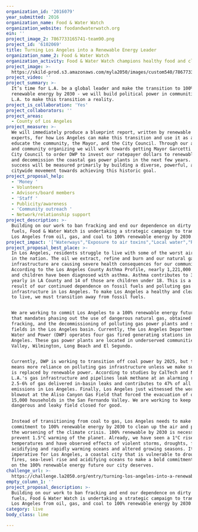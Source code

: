 ```yaml
---
organization_id: '2016079'
year_submitted: 2016
organization_name: Food & Water Watch
organization_website: foodandwaterwatch.org
ein: ''
project_image_2: 7867733165741-team90.png
project_id: '6102069'
title: Turning Los Angeles into a Renewable Energy Leader
organization_name_2: Food & Water Watch
organization_activity: Food & Water Watch champions healthy food and clean water for all.
project_image: >-
  https://skild-prod.s3.amazonaws.com/myla2050/images/custom540/7867733165741-team90.png
project_video: ''
project_summary: >-
  It’s time for L.A. be a global leader and make the transition to 100% clean,
  renewable energy by 2030 - we will build political power in communities across
  L.A. to make this transition a reality.
project_is_collaboration: 'Yes'
project_collaborators: ''
project_areas:
  - County of Los Angeles
project_measure: >-
  We will immediately produce a blueprint report, written by renewable energy
  experts, for how Los Angeles can make this transition and use it as a tool to
  educate the community, the Mayor, and the City Council. Through our advocacy
  and community organizing we will work towards getting Mayor Garcetti and the
  City Council to order DWP to invest our ratepayer dollars to renewable energy
  and decommission the coastal gas power plants in the next few years. Our
  success will be measured primarily by building a diverse, powerful, and
  citywide movement towards achieving this historic goal.
project_proposal_help:
  - 'Money '
  - Volunteers
  - Advisors/board members
  - 'Staff '
  - Publicity/awareness
  - 'Community outreach '
  - Network/relationship support
project_description: >-
  Building on our work to ban fracking and end our dependence on dirty fossil
  fuels, Food & Water Watch is undertaking a strategic campaign to transition
  Los Angeles from oil, gas, and coal to 100% renewable energy by 2030.
project_impact: '["Waterways","Exposure to air toxins","Local water","Resilient communities"]'
project_proposal_best_place: >-
  In Los Angeles, residents struggle to live with some of the worst air quality
  in the nation. The oil we extract, refine and burn and our natural gas
  infrastructure are causing severe health consequences for our communities.
  According to the Los Angeles County Asthma Profile, nearly 1,221,000 adults
  and children have been diagnosed with asthma. Asthma contributes to 332 deaths
  yearly in LA County and 14 of those are children under 18. This is a direct
  result of our continued dependence on fossil fuels and polluting gas
  infrastructure in Los Angeles. To make Los Angeles a healthy and cleaner place
  to live, we must transition away from fossil fuels. 


  We are working to commit Los Angeles to a 100% renewable energy future by 2030
  that mandates phasing out the use of dangerous natural gas, obtained via
  fracking, and the decommissioning of polluting gas power plants and storage
  fields in the Los Angeles basin. Currently, the Los Angeles Department of
  Water and Power (DWP) operates four gas fired generating stations in Los
  Angeles. These gas power plants are located in underserved communities in Sun
  Valley, Wilmington, Long Beach and El Segundo. 


  Currently, DWP is working to transition off coal power by 2025, but this could
  means more reliance on polluting gas infrastructure unless we make sure that
  is replaced by renewable power. According to studies by CalTech and NOAA,
  L.A.'s gas infrastructure and pipelines leak methane at an alarming rate:
  2.5-6% of gas delivered in-basin leaks and contributes to 47% of all methane
  emissions in Los Angeles. Finally, Los Angeles just witnessed the worst gas
  blowout at the Aliso Canyon Gas Field that forced the evacuation of over
  15,000 households in the San Fernando Valley. We are working to keep the
  dangerous and leaky field closed for good. 


  Instead of transitioning from coal to gas, Los Angeles needs to make a
  commitment to 100% renewable energy by 2030 to clean up the air and prevent
  the worsening of the climate crisis. 100% renewable by 2030 is necessary to
  prevent 1.5°C warming of the planet. Already, we have seen a 1°C rise in
  temperatures and have observed effects of violent storms, droughts, floods,
  acidifying and rapidly warming oceans and altered growing seasons. It’s
  imperative for Los Angeles, a coastal city that is vulnerable to droughts,
  fires, sea-level rise and acidifying oceans to make a bold commitment and lead
  on the 100% renewable energy future our city deserves.
challenge_url: >-
  https://challenge.la2050.org/entry/turning-los-angeles-into-a-renewable-energy-leader
empty_column_1: ''
project_proposal_description: >-
  Building on our work to ban fracking and end our dependence on dirty fossil
  fuels, Food & Water Watch is undertaking a strategic campaign to transition
  Los Angeles from oil, gas, and coal to 100% renewable energy by 2030.
category: live
body_class: lime

---
```

